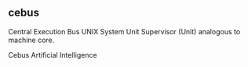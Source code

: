 cebus
-----
Central Execution Bus UNIX System Unit Supervisor 
(Unit) analogous to machine core.
    
Cebus Artificial Intelligence
